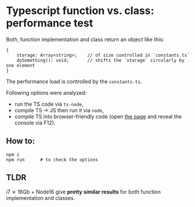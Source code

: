 # Typescript function vs. class: performance test

Both, function implementation and class return an object like this:
```
{
    storage: Array<string>;    // of size controlled in `constants.ts`
    doSomething(): void;       // shifts the `storage` circularly by one element
}
```

The performance load is controlled by the `constants.ts`.

Following options were analyzed:
- run the TS code via `ts-node`,
- compile TS → JS then run it via `node`,
- compile TS into browser-friendly code (open [the page](http://localhost:8033/) and reveal the console via F12).

## How to:

```
npm i
npm run      # to check the options
```

## TLDR
i7 ⨯ 16Gb + Node16 give **pretty similar results** for both function implementation and classes.

